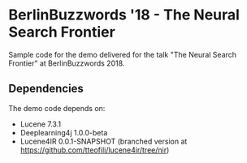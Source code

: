 BerlinBuzzwords '18 - The Neural Search Frontier
================================================

Sample code for the demo delivered for the talk "The Neural Search Frontier" at BerlinBuzzwords 2018.

Dependencies
------------
The demo code depends on:
* Lucene 7.3.1
* Deeplearning4j 1.0.0-beta
* Lucene4IR 0.0.1-SNAPSHOT (branched version at https://github.com/tteofili/lucene4ir/tree/nir)
